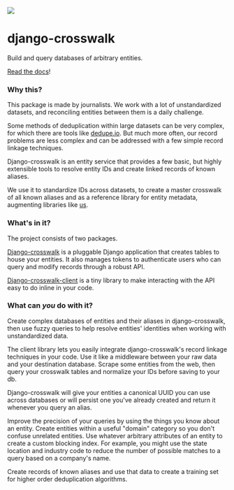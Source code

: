 ![](https://www.politico.com/interactives/cdn/images/badge.svg)

# django-crosswalk

Build and query databases of arbitrary entities.

[Read the docs](http://django-crosswalk.readthedocs.io/en/latest/)!

### Why this?

This package is made by journalists. We work with a lot of unstandardized datasets, and reconciling entities between them is a daily challenge.

Some methods of deduplication within large datasets can be very complex, for which there are tools like [dedupe.io](https://github.com/dedupeio/dedupe). But much more often, our record problems are less complex and can be addressed with a few simple record linkage techniques.

Django-crosswalk is an entity service that provides a few basic, but highly extensible tools to resolve entity IDs and create linked records of known aliases.

We use it to standardize IDs across datasets, to create a master crosswalk of all known aliases and as a reference library for entity metadata, augmenting libraries like [us](https://pypi.python.org/pypi/us).


### What's in it?

The project consists of two packages.

[Django-crosswalk](https://github.com/The-Politico/django-crosswalk) is a pluggable Django application that creates tables to house your entities. It also manages tokens to authenticate users who can query and modify records through a robust API.

[Django-crosswalk-client](https://github.com/The-Politico/django-crosswalk-client) is a tiny library to make interacting with the API easy to do inline in your code.

### What can *you* do with it?

Create complex databases of entities and their aliases in django-crosswalk, then use fuzzy queries to help resolve entities' identities when working with unstandardized data.

The client library lets you easily integrate django-crosswalk's record linkage techniques in your code. Use it like a middleware between your raw data and your destination database. Scrape some entities from the web, then query your crosswalk tables and normalize your IDs before saving to your db.

Django-crosswalk will give your entities a canonical UUID you can use across databases or will persist one you've already created and return it whenever you query an alias.

Improve the precision of your queries by using the things you know about an entity. Create entities within a useful "domain" category so you don't confuse unrelated entities. Use whatever arbitrary attributes of an entity to create a custom blocking index. For example, you might use the state location and industry code to reduce the number of possible matches to a query based on a company's name.

Create records of known aliases and use that data to create a training set for higher order deduplication algorithms.
